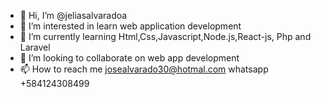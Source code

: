 - 👋 Hi, I’m @jeliasalvaradoa
- 👀 I’m interested in learn web application development
- 🌱 I’m currently learning Html,Css,Javascript,Node.js,React-js, Php and Laravel
- 💞️ I’m looking to collaborate on web app development
- 📫 How to reach me josealvarado30@hotmal.com whatsapp +584124308499

<!---
jeliasalvaradoa/jeliasalvaradoa is a ✨ special ✨ repository because its `README.md` (this file) appears on your GitHub profile.
You can click the Preview link to take a look at your changes.
--->
